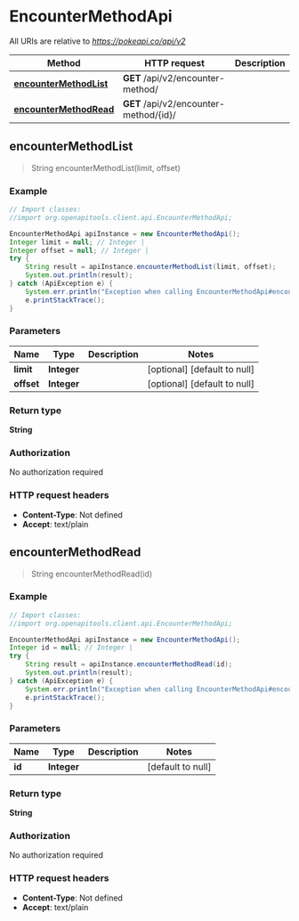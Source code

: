 # EncounterMethodApi

All URIs are relative to *https://pokeapi.co/api/v2*

Method | HTTP request | Description
------------- | ------------- | -------------
[**encounterMethodList**](EncounterMethodApi.md#encounterMethodList) | **GET** /api/v2/encounter-method/ | 
[**encounterMethodRead**](EncounterMethodApi.md#encounterMethodRead) | **GET** /api/v2/encounter-method/{id}/ | 



## encounterMethodList

> String encounterMethodList(limit, offset)



### Example

```java
// Import classes:
//import org.openapitools.client.api.EncounterMethodApi;

EncounterMethodApi apiInstance = new EncounterMethodApi();
Integer limit = null; // Integer | 
Integer offset = null; // Integer | 
try {
    String result = apiInstance.encounterMethodList(limit, offset);
    System.out.println(result);
} catch (ApiException e) {
    System.err.println("Exception when calling EncounterMethodApi#encounterMethodList");
    e.printStackTrace();
}
```

### Parameters


Name | Type | Description  | Notes
------------- | ------------- | ------------- | -------------
 **limit** | **Integer**|  | [optional] [default to null]
 **offset** | **Integer**|  | [optional] [default to null]

### Return type

**String**

### Authorization

No authorization required

### HTTP request headers

- **Content-Type**: Not defined
- **Accept**: text/plain


## encounterMethodRead

> String encounterMethodRead(id)



### Example

```java
// Import classes:
//import org.openapitools.client.api.EncounterMethodApi;

EncounterMethodApi apiInstance = new EncounterMethodApi();
Integer id = null; // Integer | 
try {
    String result = apiInstance.encounterMethodRead(id);
    System.out.println(result);
} catch (ApiException e) {
    System.err.println("Exception when calling EncounterMethodApi#encounterMethodRead");
    e.printStackTrace();
}
```

### Parameters


Name | Type | Description  | Notes
------------- | ------------- | ------------- | -------------
 **id** | **Integer**|  | [default to null]

### Return type

**String**

### Authorization

No authorization required

### HTTP request headers

- **Content-Type**: Not defined
- **Accept**: text/plain

